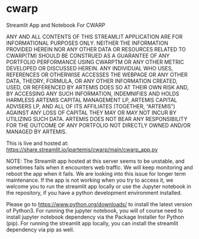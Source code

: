 # cwarp
Streamlit App and Notebook For CWARP

ANY AND ALL CONTENTS OF THIS STREAMLIT APPLICATION ARE FOR INFORMATIONAL PURPOSES ONLY. NEITHER THE INFORMATION PROVIDED HEREIN NOR ANY OTHER DATA OR RESOURCES RELATED TO CWARP(TM) SHOULD BE CONSTRUED AS A GUARANTEE OF ANY PORTFOLIO PERFORMANCE USING CWARPTM OR ANY OTHER METRIC DEVELOPED OR DISCUSSED HEREIN. ANY INDIVIDUAL WHO USES, REFERENCES OR OTHERWISE ACCESSES THE WEBPAGE OR ANY OTHER DATA, THEORY, FORMULA, OR ANY OTHER INFORMATION CREATED, USED, OR REFERENCED BY ARTEMIS DOES SO AT THEIR OWN RISK AND, BY ACCESSING ANY SUCH INFORMATION, INDEMNIFIES AND HOLDS HARMLESS ARTEMIS CAPITAL MANAGEMENT LP, ARTEMIS CAPITAL ADVISERS LP, AND ALL OF ITS AFFILIATES (TOGETHER, “ARTEMIS”) AGAINST ANY LOSS OF CAPITAL THEY MAY OR MAY NOT INCUR BY UTILIZING SUCH DATA. ARTEMIS DOES NOT BEAR ANY RESPONSIBILITY FOR THE OUTCOME OF ANY PORTFOLIO NOT DIRECTLY OWNED AND/OR MANAGED BY ARTEMIS.

This is live and hosted at:
https://share.streamlit.io/jpartemis/cwarp/main/cwarp_app.py

NOTE: The Streamlit app hosted at this server seems to be unstable, and sometimes fails when it encounters web traffic. We will keep monitoring and reboot the app when it fails. We are looking into this issue for longer term maintenance. If the app is not working when you try to access it, we welcome you to run the streamlit app locally or use the Jupyter notebook in the repository, if you have a python development environment installed. 

Please go to https://www.python.org/downloads/ to install the latest version of Python3. For running the jupyter notebook, you will of course need to install jupyter notebook dependency via the Package Installer for Python (pip). For running the streamlit app locally, you can install the streamlit dependency via pip as well. 
